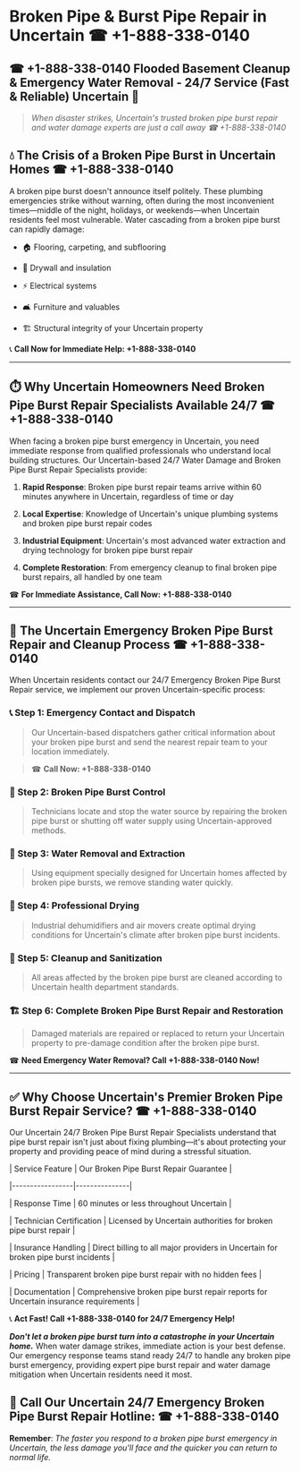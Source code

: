 # Broken Pipe & Burst Pipe Repair in Uncertain ☎ +1-888-338-0140  
## ☎ +1-888-338-0140 Flooded Basement Cleanup & Emergency Water Removal - 24/7 Service (Fast & Reliable) Uncertain 🚨  

> *When disaster strikes, Uncertain's trusted broken pipe burst repair and water damage experts are just a call away ☎ +1-888-338-0140*  

## 💧 The Crisis of a Broken Pipe Burst in Uncertain Homes ☎ +1-888-338-0140  

A broken pipe burst doesn't announce itself politely. These plumbing emergencies strike without warning, often during the most inconvenient times—middle of the night, holidays, or weekends—when Uncertain residents feel most vulnerable. Water cascading from a broken pipe burst can rapidly damage:  

* 🏠 Flooring, carpeting, and subflooring  
* 🧱 Drywall and insulation  
* ⚡ Electrical systems  
* 🛋️ Furniture and valuables  
* 🏗️ Structural integrity of your Uncertain property  

📞 **Call Now for Immediate Help: +1-888-338-0140**  

---  

## ⏱️ Why Uncertain Homeowners Need Broken Pipe Burst Repair Specialists Available 24/7 ☎ +1-888-338-0140  

When facing a broken pipe burst emergency in Uncertain, you need immediate response from qualified professionals who understand local building structures. Our Uncertain-based 24/7 Water Damage and Broken Pipe Burst Repair Specialists provide:  

1. **Rapid Response**: Broken pipe burst repair teams arrive within 60 minutes anywhere in Uncertain, regardless of time or day  
2. **Local Expertise**: Knowledge of Uncertain's unique plumbing systems and broken pipe burst repair codes  
3. **Industrial Equipment**: Uncertain's most advanced water extraction and drying technology for broken pipe burst repair  
4. **Complete Restoration**: From emergency cleanup to final broken pipe burst repairs, all handled by one team  

☎ **For Immediate Assistance, Call Now: +1-888-338-0140**  

---  

## 🔧 The Uncertain Emergency Broken Pipe Burst Repair and Cleanup Process ☎ +1-888-338-0140  

When Uncertain residents contact our 24/7 Emergency Broken Pipe Burst Repair service, we implement our proven Uncertain-specific process:  

### 📞 Step 1: Emergency Contact and Dispatch  
> Our Uncertain-based dispatchers gather critical information about your broken pipe burst and send the nearest repair team to your location immediately.  
> ☎ **Call Now: +1-888-338-0140**  

### 🚿 Step 2: Broken Pipe Burst Control  
> Technicians locate and stop the water source by repairing the broken pipe burst or shutting off water supply using Uncertain-approved methods.  

### 🌊 Step 3: Water Removal and Extraction  
> Using equipment specially designed for Uncertain homes affected by broken pipe bursts, we remove standing water quickly.  

### 💨 Step 4: Professional Drying  
> Industrial dehumidifiers and air movers create optimal drying conditions for Uncertain's climate after broken pipe burst incidents.  

### 🧼 Step 5: Cleanup and Sanitization  
> All areas affected by the broken pipe burst are cleaned according to Uncertain health department standards.  

### 🏗️ Step 6: Complete Broken Pipe Burst Repair and Restoration  
> Damaged materials are repaired or replaced to return your Uncertain property to pre-damage condition after the broken pipe burst.  

☎ **Need Emergency Water Removal? Call +1-888-338-0140 Now!**  

---  

## ✅ Why Choose Uncertain's Premier Broken Pipe Burst Repair Service? ☎ +1-888-338-0140  

Our Uncertain 24/7 Broken Pipe Burst Repair Specialists understand that pipe burst repair isn't just about fixing plumbing—it's about protecting your property and providing peace of mind during a stressful situation.  

| Service Feature | Our Broken Pipe Burst Repair Guarantee |  
|-----------------|---------------|  
| Response Time | 60 minutes or less throughout Uncertain |  
| Technician Certification | Licensed by Uncertain authorities for broken pipe burst repair |  
| Insurance Handling | Direct billing to all major providers in Uncertain for broken pipe burst incidents |  
| Pricing | Transparent broken pipe burst repair with no hidden fees |  
| Documentation | Comprehensive broken pipe burst repair reports for Uncertain insurance requirements |  

📞 **Act Fast! Call +1-888-338-0140 for 24/7 Emergency Help!**  

***Don't let a broken pipe burst turn into a catastrophe in your Uncertain home.*** When water damage strikes, immediate action is your best defense. Our emergency response teams stand ready 24/7 to handle any broken pipe burst emergency, providing expert pipe burst repair and water damage mitigation when Uncertain residents need it most.  

## 📱 Call Our Uncertain 24/7 Emergency Broken Pipe Burst Repair Hotline: ☎ +1-888-338-0140  

**Remember**: *The faster you respond to a broken pipe burst emergency in Uncertain, the less damage you'll face and the quicker you can return to normal life.*